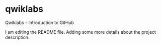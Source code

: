# qwiklabs
Qwiklabs - Introduction to GitHub

I am editing the README file. Adding some more details about the project description.
